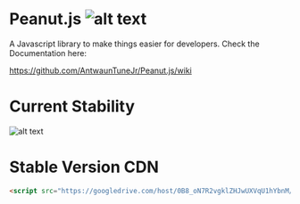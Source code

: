 # Peanut.js ![alt text](https://cdn2.iconfinder.com/data/icons/glossy_ecommerce_icons/ok.png "Official")

A Javascript library to make things easier for developers.
Check the Documentation here:

https://github.com/AntwaunTuneJr/Peanut.js/wiki

# Current Stability
![alt text](http://debuggable.com.s3.amazonaws.com/blog/2011/build-passing.png "Working!")



# Stable Version CDN
``` html
<script src="https://googledrive.com/host/0B8_oN7R2vgklZHJwUXVqU1hYbnM/peanut.js"></script>```
